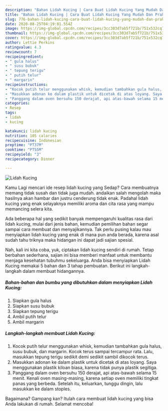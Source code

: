 ```yaml
---
description: "Bahan Lidah Kucing | Cara Buat Lidah Kucing Yang Mudah Dan Praktis"
title: "Bahan Lidah Kucing | Cara Buat Lidah Kucing Yang Mudah Dan Praktis"
slug: 776-bahan-lidah-kucing-cara-buat-lidah-kucing-yang-mudah-dan-praktis
date: 2020-08-25T04:19:01.554Z
image: https://img-global.cpcdn.com/recipes/3cc303d7ab5f721b/751x532cq70/lidah-kucing-foto-resep-utama.jpg
thumbnail: https://img-global.cpcdn.com/recipes/3cc303d7ab5f721b/751x532cq70/lidah-kucing-foto-resep-utama.jpg
cover: https://img-global.cpcdn.com/recipes/3cc303d7ab5f721b/751x532cq70/lidah-kucing-foto-resep-utama.jpg
author: Lettie Perkins
ratingvalue: 4.3
reviewcount: 7
recipeingredient:
- " gula halus"
- " susu bubuk"
- " tepung terigu"
- " putih telur"
- " margarin"
recipeinstructions:
- "Kocok putih telur menggunakan whisk, kemudian tambahkan gula halus, susu bubuk, dan margarin. Kocok terus sampai tercampur rata. Lalu, masukkan tepung terigu sedikit demi sedikit sambil dikocok terus."
- "Masukkan adonan ke dalam plastik untuk dicetak di atas loyang. Saya menggunakan plastik kiloan biasa, karena tidak punya plastik segitiga."
- "Panggang dalam oven bersuhu 150 derajat, api atas-bawah selama 15 menit. Kenali oven masing-masing, karena setiap oven memiliki tingkat panas yang berbeda. Setelah itu, keluarkan, tunggu dingin, lalu masukkan ke dalam stoples."
categories:
- Resep
tags:
- lidah
- kucing

katakunci: lidah kucing 
nutrition: 105 calories
recipecuisine: Indonesian
preptime: "PT37M"
cooktime: "PT55M"
recipeyield: "3"
recipecategory: Dinner

---
```



![Lidah Kucing](https://img-global.cpcdn.com/recipes/3cc303d7ab5f721b/751x532cq70/lidah-kucing-foto-resep-utama.jpg)

Kamu Lagi mencari ide resep lidah kucing yang Sedap? Cara membuatnya memang tidak susah dan tidak juga mudah. andaikan salah mengolah maka hasilnya akan hambar dan justru cenderung tidak enak. Padahal lidah kucing yang enak selayaknya memiliki aroma dan cita rasa yang mampu memancing selera kita.



Ada beberapa hal yang sedikit banyak mempengaruhi kualitas rasa dari lidah kucing, mulai dari jenis bahan, kemudian pemilihan bahan segar sampai cara membuat dan menyajikannya. Tak perlu pusing kalau mau menyiapkan lidah kucing yang enak di mana pun anda berada, karena asal sudah tahu triknya maka hidangan ini dapat jadi sajian spesial.


Nah, kali ini kita coba, yuk, ciptakan lidah kucing sendiri di rumah. Tetap berbahan sederhana, sajian ini bisa memberi manfaat untuk membantu menjaga kesehatan tubuhmu sekeluarga. Anda bisa menyiapkan Lidah Kucing memakai 5 bahan dan 3 tahap pembuatan. Berikut ini langkah-langkah dalam membuat hidangannya.

<!--inarticleads1-->

##### Bahan-bahan dan bumbu yang dibutuhkan dalam menyiapkan Lidah Kucing:

1. Siapkan  gula halus
1. Siapkan  susu bubuk
1. Siapkan  tepung terigu
1. Ambil  putih telur
1. Ambil  margarin




<!--inarticleads2-->

##### Langkah-langkah membuat Lidah Kucing:

1. Kocok putih telur menggunakan whisk, kemudian tambahkan gula halus, susu bubuk, dan margarin. Kocok terus sampai tercampur rata. Lalu, masukkan tepung terigu sedikit demi sedikit sambil dikocok terus.
1. Masukkan adonan ke dalam plastik untuk dicetak di atas loyang. Saya menggunakan plastik kiloan biasa, karena tidak punya plastik segitiga.
1. Panggang dalam oven bersuhu 150 derajat, api atas-bawah selama 15 menit. Kenali oven masing-masing, karena setiap oven memiliki tingkat panas yang berbeda. Setelah itu, keluarkan, tunggu dingin, lalu masukkan ke dalam stoples.




Bagaimana? Gampang kan? Itulah cara membuat lidah kucing yang bisa Anda lakukan di rumah. Selamat mencoba!
